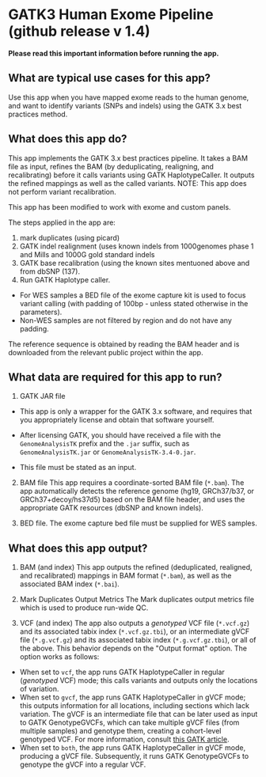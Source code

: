# GATK3 Human Exome Pipeline (github release v 1.4)

**Please read this important information before running the app.**

## What are typical use cases for this app?

Use this app when you have mapped exome reads to the human genome, and want to identify variants (SNPs and indels) using the GATK 3.x best practices method.



## What does this app do?

This app implements the GATK 3.x best practices pipeline. It takes a BAM file as input, refines the BAM (by deduplicating, realigning, and recalibrating) before it calls variants using GATK HaplotypeCaller. It outputs the refined mappings as well as the called variants. 
NOTE: This app does not perform variant recalibration.

This app has been modified to work with exome and custom panels.

The steps applied in the app are:
1. mark duplicates (using picard)
2. GATK indel realignment (uses known indels from 1000genomes phase 1 and Mills and 1000G gold standard indels
3. GATK base recalibration (using the known sites mentuoned above and from dbSNP (137).
4. Run GATK Haplotype caller. 
* For WES samples a BED file of the exome capture kit is used to focus variant calling (with padding of 100bp - unless stated otherwise in the parameters).
* Non-WES samples are not filtered by region and do not have any padding.

The reference sequence is obtained by reading the BAM header and is downloaded from the relevant public project within the app.


## What data are required for this app to run?

1. GATK JAR file
 * This app is only a wrapper for the GATK 3.x software, and requires that you appropriately license and obtain that software yourself.
 * After licensing GATK, you should have received a file with the `GenomeAnalysisTK` prefix and the `.jar` suffix, such as `GenomeAnalysisTK.jar` or `GenomeAnalysisTK-3.4-0.jar`. 

 * This file must be stated as an input.

2. BAM file 
This app requires a coordinate-sorted BAM file (`*.bam`). The app automatically detects the reference genome (hg19, GRCh37/b37, or GRCh37+decoy/hs37d5) based on the BAM file header, and uses the appropriate GATK resources (dbSNP and known indels).

3. BED file.
The exome capture bed file must be supplied for WES samples.


## What does this app output?
1. BAM (and index)
This app outputs the refined (deduplicated, realigned, and recalibrated) mappings in BAM format (`*.bam`), as well as the associated BAM index (`*.bai`).

2. Mark Duplicates Output Metrics 
The Mark duplicates output metrics file which is used to produce run-wide QC.

3. VCF (and index)
The app also outputs a _genotyped_ VCF file (`*.vcf.gz`) and its associated tabix index (`*.vcf.gz.tbi`), or an intermediate gVCF file (`*.g.vcf.gz`) and its associated tabix index (`*.g.vcf.gz.tbi`), or all of the above. This behavior depends on the "Output format" option. The option works as follows:

 * When set to `vcf`, the app runs GATK HaplotypeCaller in regular (_genotyped_ VCF) mode; this calls variants and outputs only the locations of variation.
 * When set to `gvcf`, the app runs GATK HaplotypeCaller in gVCF mode; this outputs information for all locations, including sections which lack variation. The gVCF is an intermediate file that can be later used as input to GATK GenotypeGVCFs, which can take multiple gVCF files (from multiple samples) and genotype them, creating a cohort-level genotyped VCF. For more information, consult [this GATK article](http://gatkforums.broadinstitute.org/discussion/3893/calling-variants-on-cohorts-of-samples-using-the-haplotypecaller-in-gvcf-mode).
 * When set to `both`, the app runs GATK HaplotypeCaller in gVCF mode, producing a gVCF file. Subsequently, it runs GATK GenotypeGVCFs to genotype the gVCF into a regular VCF.

